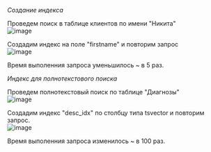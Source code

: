 *Создание индекса*

Проведем поиск в таблице клиентов по имени "Никита"\
![image](https://user-images.githubusercontent.com/126672650/236681553-0406232f-a9d2-487f-bc95-900b3e01da8d.png)

Создадим индекс на поле "firstname" и повторим запрос\
![image](https://user-images.githubusercontent.com/126672650/236681667-ce3e06da-495f-4c04-994b-ae0cd33bd186.png)

Время выполенния запроса уменьшилось ~ в 5 раз.

*Индекс для полнотекстового поиска*

Проведем полнотекстовый поиск по таблице "Диагнозы"\
![image](https://user-images.githubusercontent.com/126672650/236700398-92ea7d48-8f56-46f2-9d5c-9f671d8a80d1.png)

Создадим индекс "desc_idx" по столбцу типа tsvector и повторим запрос.\
![image](https://user-images.githubusercontent.com/126672650/236700675-b7911fd7-4d4a-4bdd-8d7b-cc829ebdca5a.png)

Время выполенния запроса изменилось ~ в 100 раз.


